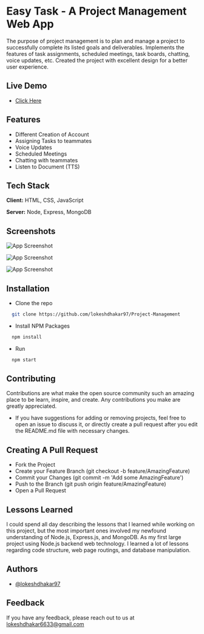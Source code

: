 
# Easy Task - A Project Management Web App

The purpose of project management is to plan and manage a project to successfully complete its listed goals and deliverables. Implements the features of task assignments, scheduled meetings, task boards, chatting, voice updates, etc. Created the project with excellent design for a better user experience. 

## Live Demo
- [Click Here](https://easy-task.onrender.com)

## Features

- Different Creation of Account
- Assigning Tasks to teammates
- Voice Updates
- Scheduled Meetings
- Chatting with teammates
- Listen to Document (TTS)
## Tech Stack

**Client:** HTML, CSS, JavaScript

**Server:** Node, Express, MongoDB


## Screenshots

![App Screenshot](https://lokeshdhakar97.github.io/My-Portfolio/assests/images/compress-main.png)

![App Screenshot](https://lokeshdhakar97.github.io/My-Portfolio/assests/images/compress-second.png)

![App Screenshot](https://lokeshdhakar97.github.io/My-Portfolio/assests/images/compress-third.png)

## Installation

- Clone the repo 

```bash
  git clone https://github.com/lokeshdhakar97/Project-Management
```
- Install NPM Packages

```bash
  npm install
```

- Run 


```bash
  npm start
```

## Contributing
Contributions are what make the open source community such an amazing place to be learn, inspire, and create. Any contributions you make are greatly appreciated.

- If you have suggestions for adding or removing projects, feel free to open an issue to discuss it, or directly create a pull request after you edit the README.md file with necessary changes.

## Creating A Pull Request

- Fork the Project
- Create your Feature Branch (git checkout -b feature/AmazingFeature)
- Commit your Changes (git commit -m 'Add some AmazingFeature')
- Push to the Branch (git push origin feature/AmazingFeature)
- Open a Pull Request

## Lessons Learned

I could spend all day describing the lessons that I learned while working on this project, but the most important ones involved my newfound understanding of Node.js, Express.js, and MongoDB. As my first large project using Node.js backend web technology. I learned a lot of lessons regarding code structure, web page routings, and database manipulation.
## Authors

- [@lokeshdhakar97](https://github.com/lokeshdhakar97)


## Feedback

If you have any feedback, please reach out to us at lokeshdhakar6633@gmail.com

